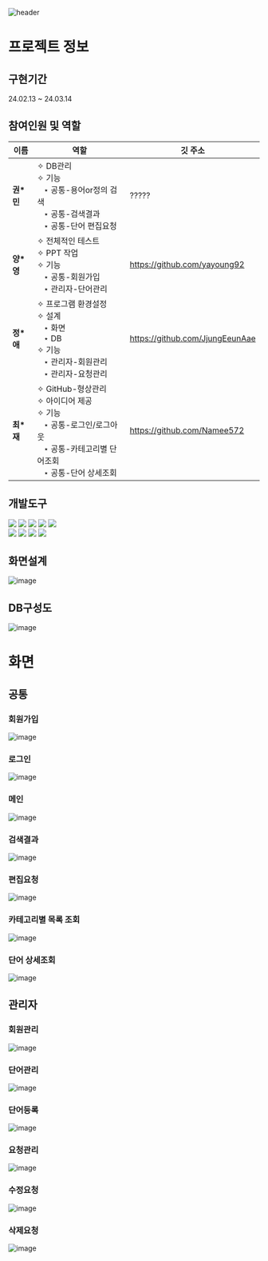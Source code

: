![header](https://capsule-render.vercel.app/api?type=cylinder&color=auto&height=200&section=header&text=먼시험보노&fontSize=85)

# 프로젝트 정보
## 구현기간
24.02.13 ~ 24.03.14
## 참여인원 및 역할
|이름|역할|깃 주소|
|------|---|---|
|<b>권*민</b>|✧ DB관리<br>✧ 기능<br>&nbsp;&nbsp;&nbsp;⋆ 공통-용어or정의 검색<br>&nbsp;&nbsp;&nbsp;⋆ 공통-검색결과<br>&nbsp;&nbsp;&nbsp;⋆ 공통-단어 편집요청|?????|
|<b>양*영</b>|✧ 전체적인 테스트<br>✧ PPT 작업<br>✧ 기능<br>&nbsp;&nbsp;&nbsp;⋆ 공통-회원가입<br>&nbsp;&nbsp;&nbsp;⋆ 관리자-단어관리|https://github.com/yayoung92|
|<b>정*애</b>|✧ 프로그램 환경설정<br>✧ 설계<br>&nbsp;&nbsp;&nbsp;⋆ 화면<br>&nbsp;&nbsp;&nbsp;⋆ DB<br>✧ 기능<br>&nbsp;&nbsp;&nbsp;⋆ 관리자-회원관리<br>&nbsp;&nbsp;&nbsp;⋆ 관리자-요청관리|https://github.com/JjungEeunAae|
|<b>최*재</b>|✧ GitHub-형상관리<br>✧ 아이디어 제공<br>✧ 기능<br>&nbsp;&nbsp;&nbsp;⋆ 공통-로그인/로그아웃<br>&nbsp;&nbsp;&nbsp;⋆ 공통-카테고리별 단어조회<br>&nbsp;&nbsp;&nbsp;⋆ 공통-단어 상세조회|https://github.com/Namee572|

## 개발도구
<a href="#"><img src="https://img.shields.io/badge/GitHub-100000?style=for-the-badge&logo=github&logoColor=white"/></a> <a href="#"><img src="https://img.shields.io/badge/Sourcetree-0052CC?style=for-the-badge&logo=Sourcetree&logoColor=white"/></a> <a href="#"><img src="https://img.shields.io/badge/C%23-512BD4?style=for-the-badge&logo=csharp&logoColor=white"/></a> <a href="#"><img src="https://img.shields.io/badge/Oracle-F80000?style=for-the-badge&logo=Oracle&logoColor=white"/></a> <a href="#"><img src="https://img.shields.io/badge/Visual_Studio-5C2D91?style=for-the-badge&logo=visual%20studio&logoColor=white"/></a>
<br/>
<a href="#"><img src="https://img.shields.io/badge/Notion-000000?style=for-the-badge&logo=notion&logoColor=white"/></a> <a href="#"><img src="https://img.shields.io/badge/docker-%230db7ed.svg?style=for-the-badge&logo=docker&logoColor=white"/></a> <a href="#"><img src="https://img.shields.io/badge/figma-F24E1E?style=for-the-badge&logo=figma&logoColor=white"/></a> <a href="#"><img src="https://img.shields.io/badge/erd%20cloud-4285F4?style=for-the-badge&logo=googlecloud&logoColor=white"/></a>

## 화면설계
![image](https://github.com/JjungEeunAae/green_bono/assets/121069641/9fd6886d-3924-47bd-83ef-e117fb18d4b0)

## DB구성도
![image](https://github.com/JjungEeunAae/green_bono/assets/121069641/e8942ebe-4f91-4b36-bed7-bf402bcb2de7)

# 화면
## 공통
### 회원가입
![image](https://github.com/JjungEeunAae/green_bono/assets/121069641/8b9476c6-6408-426c-a24a-0d51d3b42284)


### 로그인
![image](https://github.com/JjungEeunAae/green_bono/assets/121069641/43a1da63-971c-45b4-ab1f-1acc45560bde)


### 메인
![image](https://github.com/JjungEeunAae/green_bono/assets/121069641/a978d63c-cecd-4f8a-aca1-df5405d40970)


### 검색결과
![image](https://github.com/JjungEeunAae/green_bono/assets/121069641/7eb79c03-4ca7-415b-ab54-56b234099dde)


### 편집요청
![image](https://github.com/JjungEeunAae/green_bono/assets/121069641/ad9d32e7-f068-4463-9db9-f2e0efaab78d)


### 카테고리별 목록 조회
![image](https://github.com/JjungEeunAae/green_bono/assets/121069641/aaad2b67-09ef-4df4-9755-a2a69f26c119)


### 단어 상세조회
![image](https://github.com/JjungEeunAae/green_bono/assets/121069641/2655fb8a-6461-464a-849e-556bb1245d56)


## 관리자
### 회원관리
![image](https://github.com/JjungEeunAae/green_bono/assets/121069641/23c468be-118e-4ef3-a06f-06b0de9fdd93)


### 단어관리
![image](https://github.com/JjungEeunAae/green_bono/assets/121069641/84fd7ad2-bc98-465f-bc1a-f6efd28c2a2f)


### 단어등록
![image](https://github.com/JjungEeunAae/green_bono/assets/121069641/9e1f143f-268a-42b4-ac2b-92271c0f849d)


### 요청관리
![image](https://github.com/JjungEeunAae/green_bono/assets/121069641/383f9261-cd8c-44d0-8c0d-f85a74b65041)


### 수정요청
![image](https://github.com/JjungEeunAae/green_bono/assets/121069641/b413ad35-1626-45c5-9259-fe15cb5de5aa)


### 삭제요청
![image](https://github.com/JjungEeunAae/green_bono/assets/121069641/df1e985a-1106-4146-9669-6d27d8a774a9)


